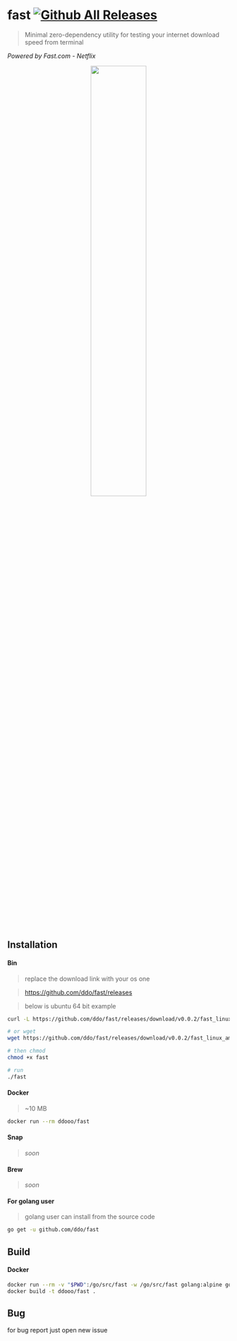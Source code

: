 # fast [![Github All Releases](https://img.shields.io/github/downloads/ddo/fast/total.svg?style=flat-square)]()
> Minimal zero-dependency utility for testing your internet download speed from terminal

*Powered by Fast.com - Netflix*

<p align="center"><a href="https://asciinema.org/a/80106"><img src="https://asciinema.org/a/80106.png" width="50%"></a></p>

## Installation

#### Bin

> replace the download link with your os one

> https://github.com/ddo/fast/releases

> below is ubuntu 64 bit example

```sh
curl -L https://github.com/ddo/fast/releases/download/v0.0.2/fast_linux_amd64 -o fast

# or wget
wget https://github.com/ddo/fast/releases/download/v0.0.2/fast_linux_amd64 -O fast

# then chmod
chmod +x fast

# run
./fast
```

#### Docker

> ~10 MB

```sh
docker run --rm ddooo/fast
```

#### Snap

> *soon*

#### Brew

> *soon*

#### For golang user

> golang user can install from the source code

```sh
go get -u github.com/ddo/fast
```

## Build

#### Docker

```sh
docker run --rm -v "$PWD":/go/src/fast -w /go/src/fast golang:alpine go build -v
docker build -t ddooo/fast .
```

## Bug

for bug report just open new issue